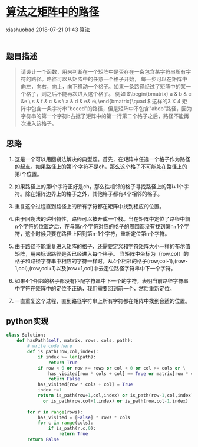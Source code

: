 <div class="blog-article">
    <h1><a href="p.html?p=未分类/算法之矩阵中的路径" class="title">算法之矩阵中的路径</a></h1>
    <span class="author">xiashuobad</span>
    <span class="time">2018-07-21 01:43</span>
    <span><a href="tags.html?t=算法" class="tag">算法</a></span>
    </div>
<br/>



## 题目描述 ##

> 请设计一个函数，用来判断在一个矩阵中是否存在一条包含某字符串所有字符的路径。路径可以从矩阵中的任意一个格子开始，
> 每一步可以在矩阵中向左，向右，向上，向下移动一个格子。如果一条路径经过了矩阵中的某一个格子，则之后不能再次进入这个格子。 例如 $\begin{bmatrix} a & b & c &e \\ s & f & c & s \\ a & d & e& e\\ \end{bmatrix}\quad $ 这样的3 X 4 矩阵中包含一条字符串"bcced"的路径，但是矩阵中不包含"abcb"路径，因为字符串的第一个字符b占据了矩阵中的第一行第二个格子之后，路径不能再次进入该格子。

## 思路 ##

1. 这是一个可以用回朔法解决的典型题。首先，在矩阵中任选一个格子作为路径的起点。如果路径上的第i个字符不是ch，那么这个格子不可能处在路径上的第i个位置。

2. 如果路径上的第i个字符正好是ch，那么往相邻的格子寻找路径上的第i+1个字符。除在矩阵边界上的格子之外，其他格子都有4个相邻的格子。

3. 重复这个过程直到路径上的所有字符都在矩阵中找到相应的位置。

4. 由于回朔法的递归特性，路径可以被开成一个栈。当在矩阵中定位了路径中前n个字符的位置之后，在与第n个字符对应的格子的周围都没有找到第n+1个字符，这个时候只要在路径上回到第n-1个字符，重新定位第n个字符。

5. 由于路径不能重复进入矩阵的格子，还需要定义和字符矩阵大小一样的布尔值矩阵，用来标识路径是否已经进入每个格子。 当矩阵中坐标为（row,col）的格子和路径字符串中相应的字符一样时，从4个相邻的格子(row,col-1),(row-1,col),(row,col+1)以及(row+1,col)中去定位路径字符串中下一个字符。

6. 如果4个相邻的格子都没有匹配字符串中下一个的字符，表明当前路径字符串中字符在矩阵中的定位不正确，我们需要回到前一个，然后重新定位。

7. 一直重复这个过程，直到路径字符串上所有字符都在矩阵中找到合适的位置。

## python实现 ##
```python
class Solution:
    def hasPath(self, matrix, rows, cols, path):
        # write code here
        def is_path(row,col,index):
            if index >= len(path):
                return True
            if row < 0 or row >= rows or col < 0 or col >= cols or \
                has_visited[row * cols + col] == True or matrix[row * cols + col] != path[index]:
                return False
            has_visited[row * cols + col] = True
            index +=1
            return is_path(row+1,col,index) or is_path(row-1,col,index)\
              or is_path(row,col+1,index) or is_path(row,col-1,index)
        
        for r in range(rows):
            has_visited = [False] * rows * cols
            for c in range(cols):
                if is_path(r,c,0):
                    return True
        return False
```